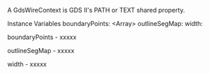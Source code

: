 A GdsWireContext is GDS II's PATH or TEXT shared property.

Instance Variables
	boundaryPoints:		<Array<Point>>
	outlineSegMap:		<Object>
	width:		<Float>

boundaryPoints
	- xxxxx

outlineSegMap
	- xxxxx

width
	- xxxxx
